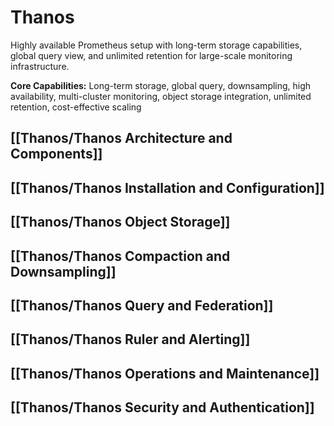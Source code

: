 # Thanos

Highly available Prometheus setup with long-term storage capabilities, global query view, and unlimited retention for large-scale monitoring infrastructure.

**Core Capabilities:** Long-term storage, global query, downsampling, high availability, multi-cluster monitoring, object storage integration, unlimited retention, cost-effective scaling

## [[Thanos/Thanos Architecture and Components]]
## [[Thanos/Thanos Installation and Configuration]]
## [[Thanos/Thanos Object Storage]]
## [[Thanos/Thanos Compaction and Downsampling]]
## [[Thanos/Thanos Query and Federation]]
## [[Thanos/Thanos Ruler and Alerting]]
## [[Thanos/Thanos Operations and Maintenance]]
## [[Thanos/Thanos Security and Authentication]]
